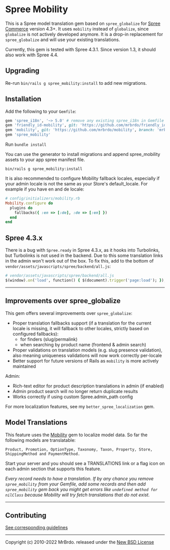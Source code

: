 # Spree Mobility

This is a Spree model translation gem based on `spree_globalize` for [Spree Commerce][1] version 4.3+.
It uses `mobility` instead of `globalize`, since `globalize` is not actively developed anymore.
It is a drop-in replacement for `spree_globalize` and will use your existing translations.

Currently, this gem is tested with Spree 4.3.1. Since version 1.3, it should also work with Spree 4.4.

## Upgrading

Re-run `bin/rails g spree_mobility:install` to add new migrations.

## Installation

Add the following to your `Gemfile`:

```ruby
gem 'spree_i18n', '~> 5.0' # remove any existing spree_i18n in Gemfile
gem 'friendly_id-mobility', git: 'https://github.com/mrbrdo/friendly_id-mobility', branch: 'master'
gem 'mobility', git: 'https://github.com/mrbrdo/mobility', branch: 'mrbrdo'
gem 'spree_mobility'
```

Run `bundle install`

You can use the generator to install migrations and append spree_mobility assets to
your app spree manifest file.

    bin/rails g spree_mobility:install

It is also recommended to configure Mobility fallback locales, especially if your admin locale is not the same as your Store's default_locale. For example if you have en and de locale:

```ruby
# config/initializers/mobility.rb
Mobility.configure do
  plugins do
    fallbacks({ :en => [:de], :de => [:en] })
  end
end
```

## Spree 4.3.x

There is a bug with `Spree.ready` in Spree 4.3.x, as it hooks into Turbolinks,
but Turbolinks is not used in the backend. Due to this some translation links in
the admin won't work out of the box.
To fix this, add to the bottom of `vendor/assets/javascripts/spree/backend/all.js`:

```ruby
# vendor/assets/javascripts/spree/backend/all.js
$(window).on('load', function() { $(document).trigger('page:load'); });
```

---

## Improvements over spree_globalize

This gem offers several improvements over `spree_globalize`:

* Proper translation fallbacks support (if a translation for the current locale is missing, it will fallback to other locales, strictly based on configured fallbacks):
  * for finders (slug/permalink)
  * when searching by product name (frontend & admin search)
* Proper validations on translation models (e.g. slug presence validation), also meaning uniqueness validations will now work correctly per-locale
* Better support for future versions of Rails as `mobility` is more actively maintained

Admin:

* Rich-text editor for product description translations in admin (if enabled)
* Admin product search will no longer return duplicate results
* Works correctly if using custom Spree.admin_path config

For more localization features, see my `better_spree_localization` gem.

## Model Translations

This feature uses the [Mobility][3] gem to localize model data.
So far the following models are translatable:

    Product, Promotion, OptionType, Taxonomy, Taxon, Property, Store, ShippingMethod and PaymentMethod.

Start your server and you should see a TRANSLATIONS link or a flag icon on each
admin section that supports this feature.

*Every record needs to have a translation. If by any chance you remove `spree_mobility`
from your Gemfile, add some records and then add `spree_mobility` gem back you might get
errors like ``undefined method for nilClass`` because Mobility will try fetch
translations that do not exist.*

---

## Contributing

[See corresponding guidelines][7]

---

Copyright (c) 2010-2022 MrBrdo. released under the [New BSD License][6]

[1]: http://spreecommerce.org
[2]: http://guides.spreecommerce.org/developer/i18n.html
[3]: https://github.com/shioyama/mobility
[5]: https://github.com/spree-contrib/spree_globalize/graphs/contributors
[6]: https://github.com/mrbrdo/spree_mobility/blob/master/LICENSE.md
[7]: https://github.com/mrbrdo/spree_mobility/blob/master/CONTRIBUTING.md
[8]: https://github.com/spree-contrib/spree_i18n
